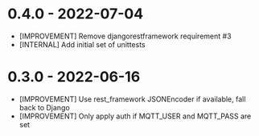 # 0.4.0 - 2022-07-04

- [IMPROVEMENT] Remove djangorestframework requirement #3
- [INTERNAL] Add initial set of unittests

# 0.3.0 - 2022-06-16

- [IMPROVEMENT] Use rest_framework JSONEncoder if available, fall back to Django
- [IMPROVEMENT] Only apply auth if MQTT_USER and MQTT_PASS are set
